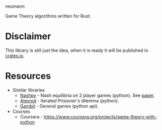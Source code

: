 neumann

Game Theory algorithms written for Rust.

# Disclaimer

This library is still just the idea, when it is ready it will be published in [crates.io](www.crates.io).

# Resources

- Similar libraries 
  - [Nashpy](https://github.com/drvinceknight/Nashpy) - Nash equilibria on 2 player games (python). See [paper](https://www.theoj.org/joss-papers/joss.00904/10.21105.joss.00904.pdf).
  - [Alexrod](https://github.com/Axelrod-Python/Axelrod) - Iterated Prisioner's dilemma (python).
  - [Gambit](http://www.gambit-project.org/) - General games (python api).
- Courses
  - Coursera - https://www.coursera.org/projects/game-theory-with-python
